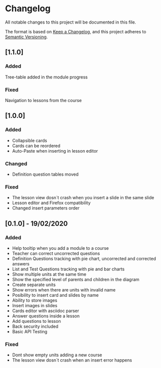 # Changelog
All notable changes to this project will be documented in this file.

The format is based on [Keep a Changelog](https://keepachangelog.com/en/1.0.0/),
and this project adheres to [Semantic Versioning](https://semver.org/spec/v2.0.0.html).

## [1.1.0]

### Added
Tree-table added in the module progress

### Fixed
Navigation to lessons from the course

## [1.0.0]

### Added

- Collapsible cards
- Cards can be reordered
- Auto-Paste when inserting in lesson editor

### Changed

- Definition question tables moved

### Fixed

- The lesson view dosn´t crash when you insert a slide in the same slide
- Lesson editor and Firefox compatibility
- Changed insert parameters order

## [0.1.0] - 19/02/2020

### Added

- Help tooltip when you add a module to a course
- Teacher can correct uncorrected questions
- Definition Questions tracking with pie chart, uncorrected and corrected answers
- List and Test Questions tracking with pie and bar charts
- Show multiple units at the same time
- Show the specified level of parents and children in the diagram
- Create separate units
- Show errors when there are units with invalid name
- Posibility to insert card and slides by name
- Ability to store images
- Insert images in slides
- Cards editor with asciidoc parser
- Answer questions inside a lesson
- Add questions to lesson
- Back security included
- Basic API Testing

### Fixed

- Dont show empty units adding a new course
- The lesson view dosn´t crash when an insert error happens
